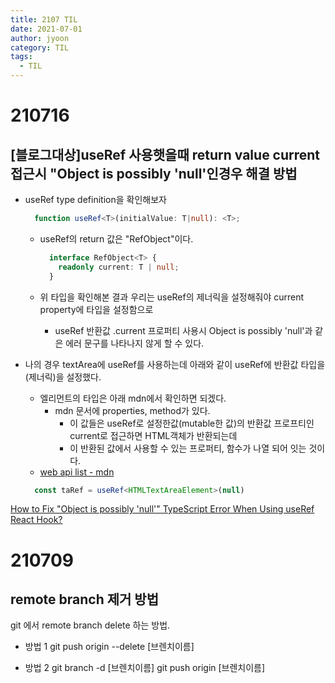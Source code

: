 ```yaml
---
title: 2107 TIL
date: 2021-07-01
author: jyoon
category: TIL
tags:
  - TIL
---
```


# 210716

## [블로그대상]useRef 사용햇을때 return value current접근시 "Object is possibly 'null'인경우 해결 방법

* useRef type definition을 확인해보자

  ```ts
    function useRef<T>(initialValue: T|null): <T>;
  ```

  * useRef의 return 값은 "RefObject"이다.

    ```ts
      interface RefObject<T> {
        readonly current: T | null;
      }
    ```

  * 위 타입을 확인해본 결과 우리는 useRef의 제너릭을 설정해줘야 current property에 타입을 설정함으로
    * useRef 반환값 .current 프로퍼티 사용시 Object is possibly 'null'과 같은 에러 문구를 나타나지 않게 할 수 있다.

* 나의 경우 textArea에 useRef를 사용하는데 아래와 같이 useRef에 반환값 타입을(제너릭)을 설정했다.
  * 엘리먼트의 타입은 아래 mdn에서 확인하면 되겠다.
    * mdn 문서에 properties, method가 있다.
      * 이 값들은 useRef로 설정한값(mutable한 값)의 반환값 프로프티인 current로 접근하면 HTML객체가 반환되는데
      * 이 반환된 값에서 사용할 수 있는 프로퍼티, 함수가 나열 되어 잇는 것이다.
  * [web api list - mdn](https://developer.mozilla.org/en-US/docs/Web/API)

  ```ts
    const taRef = useRef<HTMLTextAreaElement>(null)
  ```
  
[How to Fix "Object is possibly 'null'" TypeScript Error When Using useRef React Hook?](https://www.designcise.com/web/tutorial/how-to-fix-object-is-possibly-null-typescript-error-when-using-useref-react-hook)

# 210709

## remote branch 제거 방법

git 에서 remote branch delete 하는 방법.

* 방법 1
git push origin --delete [브렌치이름]

* 방법 2
git branch -d [브렌치이름]
git push origin [브렌치이름]

